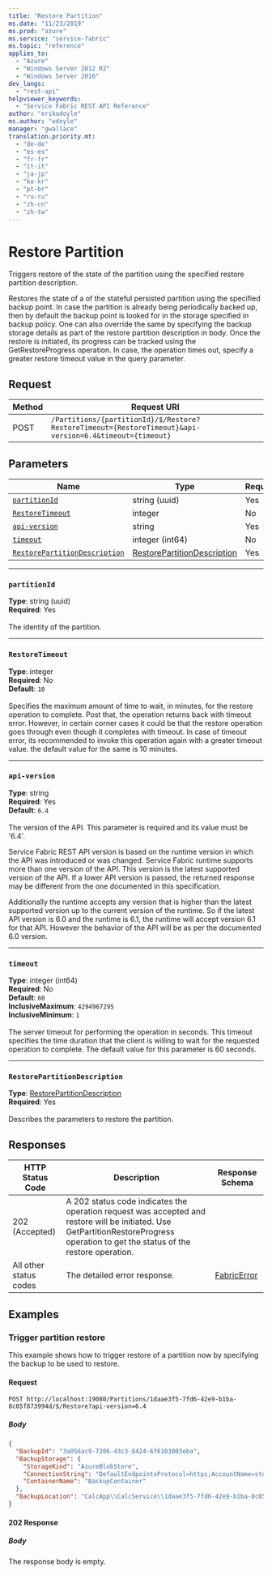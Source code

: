 ```yaml
---
title: "Restore Partition"
ms.date: "11/23/2019"
ms.prod: "azure"
ms.service: "service-fabric"
ms.topic: "reference"
applies_to: 
  - "Azure"
  - "Windows Server 2012 R2"
  - "Windows Server 2016"
dev_langs: 
  - "rest-api"
helpviewer_keywords: 
  - "Service Fabric REST API Reference"
author: "erikadoyle"
ms.author: "edoyle"
manager: "gwallace"
translation.priority.mt: 
  - "de-de"
  - "es-es"
  - "fr-fr"
  - "it-it"
  - "ja-jp"
  - "ko-kr"
  - "pt-br"
  - "ru-ru"
  - "zh-cn"
  - "zh-tw"
---
```

# Restore Partition
Triggers restore of the state of the partition using the specified restore partition description.

Restores the state of a of the stateful persisted partition using the specified backup point. In case the partition is already being periodically backed up, then by default the backup point is looked for in the storage specified in backup policy. One can also override the same by specifying the backup storage details as part of the restore partition description in body. Once the restore is initiated, its progress can be tracked using the GetRestoreProgress operation. 
In case, the operation times out, specify a greater restore timeout value in the query parameter.


## Request
| Method | Request URI |
| ------ | ----------- |
| POST | `/Partitions/{partitionId}/$/Restore?RestoreTimeout={RestoreTimeout}&api-version=6.4&timeout={timeout}` |


## Parameters
| Name | Type | Required | Location |
| --- | --- | --- | --- |
| [`partitionId`](#partitionid) | string (uuid) | Yes | Path |
| [`RestoreTimeout`](#restoretimeout) | integer | No | Query |
| [`api-version`](#api-version) | string | Yes | Query |
| [`timeout`](#timeout) | integer (int64) | No | Query |
| [`RestorePartitionDescription`](#restorepartitiondescription) | [RestorePartitionDescription](sfclient-model-restorepartitiondescription.md) | Yes | Body |

____
### `partitionId`
__Type__: string (uuid) <br/>
__Required__: Yes<br/>
<br/>
The identity of the partition.

____
### `RestoreTimeout`
__Type__: integer <br/>
__Required__: No<br/>
__Default__: `10` <br/>
<br/>
Specifies the maximum amount of time to wait, in minutes, for the restore operation to complete. Post that, the operation returns back with timeout error. However, in certain corner cases it could be that the restore operation goes through even though it completes with timeout. In case of timeout error, its recommended to invoke this operation again with a greater timeout value. the default value for the same is 10 minutes.

____
### `api-version`
__Type__: string <br/>
__Required__: Yes<br/>
__Default__: `6.4` <br/>
<br/>
The version of the API. This parameter is required and its value must be '6.4'.

Service Fabric REST API version is based on the runtime version in which the API was introduced or was changed. Service Fabric runtime supports more than one version of the API. This version is the latest supported version of the API. If a lower API version is passed, the returned response may be different from the one documented in this specification.

Additionally the runtime accepts any version that is higher than the latest supported version up to the current version of the runtime. So if the latest API version is 6.0 and the runtime is 6.1, the runtime will accept version 6.1 for that API. However the behavior of the API will be as per the documented 6.0 version.


____
### `timeout`
__Type__: integer (int64) <br/>
__Required__: No<br/>
__Default__: `60` <br/>
__InclusiveMaximum__: `4294967295` <br/>
__InclusiveMinimum__: `1` <br/>
<br/>
The server timeout for performing the operation in seconds. This timeout specifies the time duration that the client is willing to wait for the requested operation to complete. The default value for this parameter is 60 seconds.

____
### `RestorePartitionDescription`
__Type__: [RestorePartitionDescription](sfclient-model-restorepartitiondescription.md) <br/>
__Required__: Yes<br/>
<br/>
Describes the parameters to restore the partition.

## Responses

| HTTP Status Code | Description | Response Schema |
| --- | --- | --- |
| 202 (Accepted) | A 202 status code indicates the operation request was accepted and restore will be initiated. Use GetPartitionRestoreProgress operation to get the status of the restore operation.<br/> |  |
| All other status codes | The detailed error response.<br/> | [FabricError](sfclient-model-fabricerror.md) |

## Examples

### Trigger partition restore

This example shows how to trigger restore of a partition now by specifying the backup to be used to restore.

#### Request
```
POST http://localhost:19080/Partitions/1daae3f5-7fd6-42e9-b1ba-8c05f873994d/$/Restore?api-version=6.4
```

##### Body
```json
{
  "BackupId": "3a056ac9-7206-43c3-8424-6f6103003eba",
  "BackupStorage": {
    "StorageKind": "AzureBlobStore",
    "ConnectionString": "DefaultEndpointsProtocol=https;AccountName=storagesample;AccountKey=<PutYourAccountKeyHere>",
    "ContainerName": "BackupContainer"
  },
  "BackupLocation": "CalcApp\\CalcService\\1daae3f5-7fd6-42e9-b1ba-8c05f873994d\\2018-01-01 09.00.55.zip"
}
```

#### 202 Response
##### Body
The response body is empty.